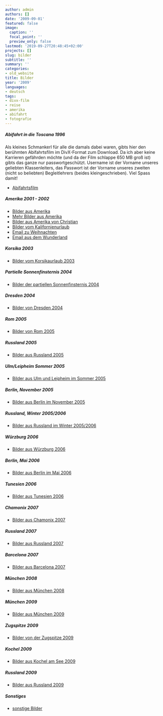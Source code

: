 ```yaml
---
author: admin
authors: []
date: '2009-09-01'
featured: false
image:
  caption: ''
  focal_point: ''
  preview_only: false
lastmod: '2019-09-27T20:48:45+02:00'
projects: []
slug: bilder
subtitle: ''
summary: ''
categories:
- old_website
title: Bilder
year: '2009'
languages:
- deutsch
tags:
- divx-film
- reise
- amerika
- abifahrt
- fotografie
---
```


<h5>Abifahrt in die Toscana 1996</h5>
<p>Als kleines Schmankerl für alle die damals dabei waren, gibts hier den 
berühmten Abifahrtsfilm im DivX-Format zum Download. Da ich aber keine Karrieren gefährden
möchte (und da der Film schlappe 650 MB groß ist) gibts das ganze nur 
passwortgeschützt. Username ist der Vorname unseres geliebten Klassenleiters,
das Passwort ist der Vorname unseres zweiten (nicht so beliebten) 
Begleitlehrers (beides kleingeschrieben). Viel Spass damit!</p>
<ul>
<li><a href="abifilm/abidivx.avi">Abifahrtsfilm</a></li>
</ul>
<h5>Amerika 2001 - 2002</h5>
<ul>
<li><a href="gallery/usa/index.html">Bilder aus Amerika</a></li>
<li><a href="gallery/usaneu/index.html">Mehr Bilder aus Amerika</a></li>
<li><a href="gallery/usachristian/index.html">Bilder aus Amerika von Christian</a></li>
<li><a href="gallery/kalifornien/index.html">Bilder vom Kalifornienurlaub</a></li>
<li><a href="Weihnachten.txt">Email zu Weihnachten</a></li>
<li><a href="Wunderland.txt">Email aus dem Wunderland</a></li>
</ul>
<h5>Korsika 2003</h5>
<ul>
<li><a href="gallery/korsika/index.html">Bilder vom Korsikaurlaub 2003</a></li>
</ul>
<h5>Partielle Sonnenfinsternis 2004</h5>
<ul>
<li><a href="gallery/partsofi/index.html">Bilder der partiellen Sonnenfinsternis 2004</a></li>
</ul>
<h5>Dresden 2004</h5>
<ul>
<li><a href="gallery/dresden/index.html">Bilder von Dresden 2004</a></li>
</ul>
<h5>Rom 2005</h5>
<ul>
<li><a href="gallery/rom/index.html">Bilder von Rom 2005</a></li>
</ul>
<h5>Russland 2005</h5>
<ul>
<li><a href="gallery/russland/index.html">Bilder aus Russland 2005</a></li>
</ul>
<h5>Ulm/Leipheim Sommer 2005</h5>
<ul>
<li><a href="gallery/ulmleipheim/index.html">Bilder aus Ulm und Leipheim im Sommer 2005</a></li>
</ul>
<h5>Berlin, November 2005</h5>
<ul>
<li><a href="gallery/berlin2/index.html">Bilder aus Berlin im November 2005</a></li>
</ul>
<h5>Russland, Winter 2005/2006</h5>
<ul>
<li><a href="gallery/russland2/index.html">Bilder aus Russland im Winter 2005/2006</a></li>
</ul>
<h5>Würzburg 2006</h5>
<ul>
<li><a href="gallery/wuerzburg/index.html">Bilder aus Würzburg 2006</a></li>
</ul>
<h5>Berlin, Mai 2006</h5>
<ul>
<li><a href="gallery/berlin3/index.html">Bilder aus Berlin im Mai 2006</a></li>
</ul>
<h5>Tunesien 2006</h5>
<ul>
<li><a href="gallery/tunesien/index.html">Bilder aus Tunesien 2006</a></li>
</ul>
<h5>Chamonix 2007</h5>
<ul>
<li><a href="gallery/chamonix/index1.html">Bilder aus Chamonix 2007</a></li>
</ul>
<h5>Russland 2007</h5>
<ul>
<li><a href="gallery/russland2007/index1.html">Bilder aus Russland 2007</a></li>
</ul>
<h5>Barcelona 2007</h5>
<ul>
<li><a href="gallery/barcelona/index1.html">Bilder aus Barcelona 2007</a></li>
</ul>
<h5>München 2008</h5>
<ul>
<li><a href="gallery/muenchen2008/index.html">Bilder aus München 2008</a></li>
</ul>
<h5>München 2009</h5>
<ul>
<li><a href="gallery/muenchen2009/index.html">Bilder aus München 2009</a></li>
</ul>
<h5>Zugspitze 2009</h5>
<ul>
<li><a href="gallery/zugspitze2009/index.html">Bilder von der Zugspitze 2009</a></li>
</ul>
<h5>Kochel 2009</h5>
<ul>
<li><a href="gallery/kochel2009/index.html">Bilder aus Kochel am See 2009</a></li>
</ul>
<h5>Russland 2009</h5>
<ul>
<li><a href="gallery/russland2009/index.html">Bilder aus Russland 2009</a></li>
</ul>
<h5>Sonstiges</h5>
<ul>
<li><a href="gallery/sonstiges/index.html">sonstige Bilder</a></li>
</ul>